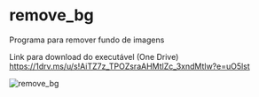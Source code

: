 # remove_bg
Programa para remover fundo de imagens

Link para download do executável (One Drive)
https://1drv.ms/u/s!AiTZ7z_TPOZsraAHMtlZc_3xndMtlw?e=uO5lst

![remove_bg](https://github.com/fvictoor/remove_bg/assets/76711024/11e88b25-58f2-47b6-b638-b1070f6d5b6f)
